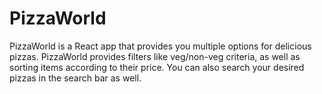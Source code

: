 # PizzaWorld
PizzaWorld is a React app that provides you multiple options for delicious pizzas.
PizzaWorld provides filters like veg/non-veg criteria, as well as sorting items according to their price. You can also search your desired pizzas in the search bar as well.

